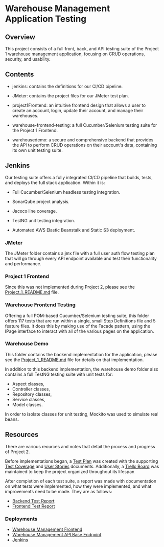 # Warehouse Management Application Testing #
## Overview ##
This project consists of a full front, back, and API testing suite of the Project 1 warehouse management application, focusing on CRUD operations, security, and usability.

## Contents ##
- jenkins: contains the definitions for our CI/CD pipeline.

- JMeter: contains the project files for our JMeter test plan.

- project1Frontend: an intuitive frontend design that allows a user to create an account, login, update their account, and manage their warehouses.

- warehouse-frontend-testing: a full Cucumber/Selenium testing suite for the Project 1 Frontend.

- warehousedemo: a secure and comprehensive backend that provides the API to perform CRUD operations on their account's data, containing its own unit testing suite.

## Jenkins ##
Our testing suite offers a fully integrated CI/CD pipeline that builds, tests, and deploys the full stack application. Within it is:

- Full Cucumber/Selenium headless testing integration.

- SonarQube project analysis.

- Jacoco line coverage.

- TestNG unit testing integration.

- Automated AWS Elastic Beanstalk and Static S3 deployment.

### JMeter ###
The JMeter folder contains a jmx file with a full user auth flow testing plan that will go through every API endpoint available and test their functionality and performance.

### Project 1 Frontend ###
Since this was not implemented during Project 2, please see the [Project_1_README.md](./Project_1_README.md) file.

### Warehouse Frontend Testing ###
Offering a full POM-based Cucumber/Selenium testing suite, this folder offers 117 tests that are run within a single, small Step Definitions file and 5 feature files. It does this by making use of the Facade pattern, using the IPage interface to interact with all of the various pages on the application.

### Warehouse Demo ###
This folder contains the backend implementation for the application, please see the [Project_1_README.md](./Project_1_README.md) file for details on that implementation.

In addition to this backend implementation, the warehouse demo folder also contains a full TestNG testing suite with unit tests for:
- Aspect classes,
- Controller classes,
- Repository classes,
- Service classes,
- Model classes.

In order to isolate classes for unit testing, Mockito was used to simulate real beans.

## Resources ##
There are various reources and notes that detail the process and progress of Project 2. 

Before implementations began, a [Test Plan](./Resources/Test%20Plan.pdf) was created with the supporting [Test Coverage](./Resources/Test%20Coverage.pdf) and [User Stories](./Resources/User%20Stories.pdf) documents. Additionally, a [Trello Board](https://trello.com/invite/b/66bbb979749bec5abef8af6d/ATTIb0f85c5633f92afc34920b2d5d4279c92AC48E2E/inventory-management-testing) was maintained to keep the project organized throughout its lifespan.

After completion of each test suite, a report was made with documentation on what tests were implemented, how they were implemented, and what improvements need to be made. They are as follows:
- [Backend Test Report](./Resources/Back%20End%20Testing%20Report.pdf)
- [Frontend Test Report](./Resources/Back%20End%20Testing%20Report.pdf)

### Deployments ###
- [Warehouse Management Frontend](http://ahuggins-warehousemanager-frontend.s3-website.us-east-2.amazonaws.com/)
- [Warehouse Management API Base Endpoint](http://ahuggins-warehousemanager.us-east-1.elasticbeanstalk.com)
- [Jenkins](http://184.72.206.70:8080/)